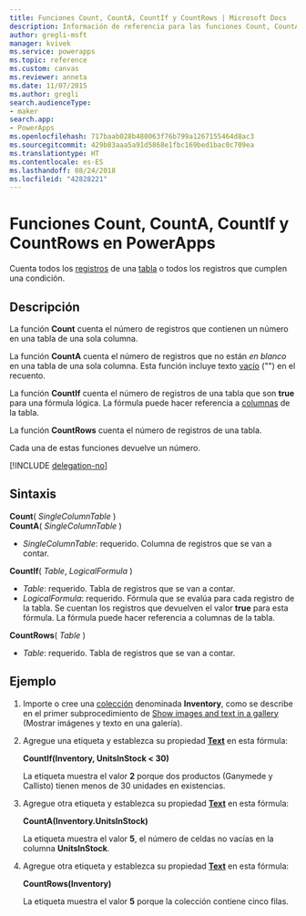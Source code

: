 ```yaml
---
title: Funciones Count, CountA, CountIf y CountRows | Microsoft Docs
description: Información de referencia para las funciones Count, CountA, CountIf y CountRows en PowerApps, incluida la sintaxis y un ejemplo
author: gregli-msft
manager: kvivek
ms.service: powerapps
ms.topic: reference
ms.custom: canvas
ms.reviewer: anneta
ms.date: 11/07/2015
ms.author: gregli
search.audienceType:
- maker
search.app:
- PowerApps
ms.openlocfilehash: 717baab028b480063f76b799a1267155464d8ac3
ms.sourcegitcommit: 429b83aaa5a91d5868e1fbc169bed1bac0c709ea
ms.translationtype: HT
ms.contentlocale: es-ES
ms.lasthandoff: 08/24/2018
ms.locfileid: "42828221"
---
```

# <a name="count-counta-countif-and-countrows-functions-in-powerapps"></a>Funciones Count, CountA, CountIf y CountRows en PowerApps
Cuenta todos los [registros](../working-with-tables.md#records) de una [tabla](../working-with-tables.md) o todos los registros que cumplen una condición.

## <a name="description"></a>Descripción
La función **Count** cuenta el número de registros que contienen un número en una tabla de una sola columna.

La función **CountA** cuenta el número de registros que no están *en blanco* en una tabla de una sola columna. Esta función incluye texto [vacío](function-isblank-isempty.md) ("") en el recuento.

La función **CountIf** cuenta el número de registros de una tabla que son **true** para una fórmula lógica.  La fórmula puede hacer referencia a [columnas](../working-with-tables.md#columns) de la tabla.

La función **CountRows** cuenta el número de registros de una tabla.

Cada una de estas funciones devuelve un número.

[!INCLUDE [delegation-no](../../../includes/delegation-no.md)]

## <a name="syntax"></a>Sintaxis
**Count**( *SingleColumnTable* )<br>
**CountA**( *SingleColumnTable* )

* *SingleColumnTable*: requerido.  Columna de registros que se van a contar.  

**CountIf**( *Table*, *LogicalFormula* )

* *Table*: requerido.  Tabla de registros que se van a contar.
* *LogicalFormula*: requerido.  Fórmula que se evalúa para cada registro de la tabla.  Se cuentan los registros que devuelven el valor **true** para esta fórmula.  La fórmula puede hacer referencia a columnas de la tabla.

**CountRows**( *Table* )

* *Table*: requerido.  Tabla de registros que se van a contar.

## <a name="example"></a>Ejemplo
1. Importe o cree una [colección](../working-with-data-sources.md#collections) denominada **Inventory**, como se describe en el primer subprocedimiento de [Show images and text in a gallery](../show-images-text-gallery-sort-filter.md) (Mostrar imágenes y texto en una galería).
2. Agregue una etiqueta y establezca su propiedad **[Text](../controls/properties-core.md)** en esta fórmula:
   
    **CountIf(Inventory, UnitsInStock < 30)**
   
    La etiqueta muestra el valor **2** porque dos productos (Ganymede y Callisto) tienen menos de 30 unidades en existencias.
3. Agregue otra etiqueta y establezca su propiedad **[Text](../controls/properties-core.md)** en esta fórmula:
   
    **CountA(Inventory.UnitsInStock)**
   
    La etiqueta muestra el valor **5**, el número de celdas no vacías en la columna **UnitsInStock**.
4. Agregue otra etiqueta y establezca su propiedad **[Text](../controls/properties-core.md)** en esta fórmula:
   
    **CountRows(Inventory)**
   
    La etiqueta muestra el valor **5** porque la colección contiene cinco filas.


